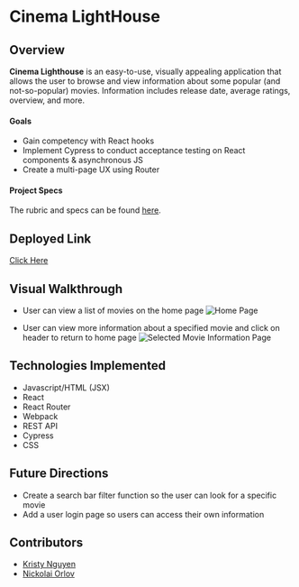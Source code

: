 # Cinema LightHouse

## Overview
**Cinema Lighthouse** is an easy-to-use, visually appealing application that allows the user to browse and view information about some popular (and not-so-popular) movies. Information includes release date, average ratings, overview, and more.

#### Goals
- Gain competency with React hooks
- Implement Cypress to conduct acceptance testing on React components & asynchronous JS
- Create a multi-page UX using Router

#### Project Specs
The rubric and specs can be found [here](https://frontend.turing.edu/projects/module-3/rancid-tomatillos-v3.html).

## Deployed Link
[Click Here]()

## Visual Walkthrough
- User can view a list of movies on the home page
![Home Page]()

- User can view more information about a specified movie and click on header to return to home page
![Selected Movie Information Page]()

## Technologies Implemented
- Javascript/HTML (JSX)
- React
- React Router
- Webpack
- REST API
- Cypress
- CSS

## Future Directions
- Create a search bar filter function so the user can look for a specific movie
- Add a user login page so users can access their own information


## Contributors
- [Kristy Nguyen](https://github.com/kpn678)
- [Nickolai Orlov](https://github.com/orlov-n)

